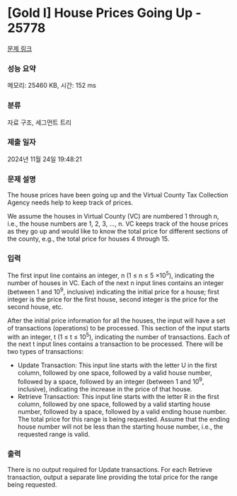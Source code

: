 # [Gold I] House Prices Going Up - 25778 

[문제 링크](https://www.acmicpc.net/problem/25778) 

### 성능 요약

메모리: 25460 KB, 시간: 152 ms

### 분류

자료 구조, 세그먼트 트리

### 제출 일자

2024년 11월 24일 19:48:21

### 문제 설명

<p>The house prices have been going up and the Virtual County Tax Collection Agency needs help to keep track of prices.</p>

<p>We assume the houses in Virtual County (VC) are numbered 1 through n, i.e., the house numbers are 1, 2, 3, …, n. VC keeps track of the house prices as they go up and would like to know the total price for different sections of the county, e.g., the total price for houses 4 through 15.</p>

### 입력 

 <p>The first input line contains an integer, n (1 ≤ n ≤ 5 ×10<sup>5</sup>), indicating the number of houses in VC. Each of the next n input lines contains an integer (between 1 and 10<sup>9</sup>, inclusive) indicating the initial price for a house; first integer is the price for the first house, second integer is the price for the second house, etc.</p>

<p>After the initial price information for all the houses, the input will have a set of transactions (operations) to be processed. This section of the input starts with an integer, t (1 ≤ t ≤ 10<sup>5</sup>), indicating the number of transactions. Each of the next t input lines contains a transaction to be processed. There will be two types of transactions:</p>

<ul>
	<li>Update Transaction: This input line starts with the letter U in the first column, followed by one space, followed by a valid house number, followed by a space, followed by an integer (between 1 and 10<sup>9</sup>, inclusive), indicating the increase in the price of that house.</li>
	<li>Retrieve Transaction: This input line starts with the letter R in the first column, followed by one space, followed by a valid starting house number, followed by a space, followed by a valid ending house number. The total price for this range is being requested. Assume that the ending house number will not be less than the starting house number, i.e., the requested range is valid.</li>
</ul>

### 출력 

 <p>There is no output required for Update transactions. For each Retrieve transaction, output a separate line providing the total price for the range being requested.</p>

